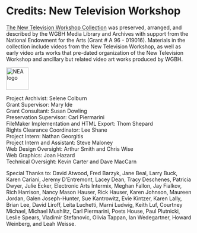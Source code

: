 # Credits: New Television Workshop

[The New Television Workshop Collection](/collections/ntw-the-new-television-workshop)
was preserved, arranged, and described by 
the WGBH Media Library and Archives with support from the National Endowment 
for the Arts (Grant # A 96 - 019016). Materials in the collection include 
videos from the New Television Workshop, as well as early video arts works that 
pre-dated organization of the New Television Workshop and ancillary but related 
video art works produced by WGBH.

<a href="http://www.arts.gov"><img height="60" src="https://s3.amazonaws.com/openvault.wgbh.org/logos/NEA.jpg"
 alt="NEA logo" title="NEA"></a>

Project Archivist: Selene Colburn<br/>
Grant Supervisor: Mary Ide<br/>
Grant Consultant: Susan Dowling<br/>
Preservation Supervisor: Carl Piermarini<br/>
FileMaker Implementation and HTML Export: Thom Shepard<br/>
Rights Clearance Coordinator: Lee Shane<br/>
Project Intern: Nathan Georgitis<br/>
Project Intern and Assistant: Steve Maloney<br/>
Web Design Oversight: Arthur Smith and Chris Wise<br/>
Web Graphics: Joan Hazard<br/>
Technical Oversight: Kevin Carter and Dave MacCarn<br/>

Special Thanks to: David Atwood, Fred Barzyk, Jane Beal, Larry Buck, 
Karen Cariani, Jeremy D’Entremont, Lacey Dean, Tracy Deschenes, Patricia Dwyer, 
Julie Ecker, Electronic Arts Intermix, Meghan Fallon, Jay Fialkov, Rich 
Harrison, Nancy Mason Hauser, Rick Hauser, Karen Johnson, Maureen Jordan, Galen 
Joseph-Hunter, Sue Kantrowitz, Evie Kintzer, Karen Lally, Brian Lee, David 
Liroff, Leita Luchetti, Marni Ludwig, Keith Luf, Courtney Michael, Michael 
Mushlitz, Carl Piermarini, Poets House, Paul Plutnicki, Leslie Spears, Vladimir 
Stefanovic, Olivia Tappan, Ian Wedegartner, Howard Weinberg, and Leah 
Weisse.
